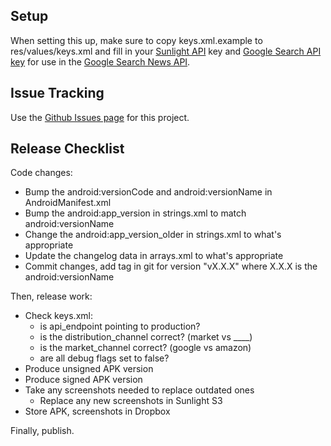 Setup
-----

When setting this up, make sure to copy keys.xml.example to res/values/keys.xml and fill in your [Sunlight API](http://services.sunlightlabs.com) key and [Google Search API key](http://code.google.com/apis/loader/signup.html) for use in the [Google Search News API](http://code.google.com/apis/newssearch/v1/jsondevguide.html).


Issue Tracking
------

Use the [Github Issues page](http://github.com/sunlightlabs/congress/issues) for this project.


Release Checklist
-----------------

Code changes:

* Bump the android:versionCode and android:versionName in AndroidManifest.xml
* Bump the android:app_version in strings.xml to match android:versionName
* Change the android:app_version_older in strings.xml to what's appropriate
* Update the changelog data in arrays.xml to what's appropriate
* Commit changes, add tag in git for version "vX.X.X" where X.X.X is the android:versionName

Then, release work:

* Check keys.xml:
  * is api_endpoint pointing to production?
  * is the distribution_channel correct? (market vs ____)
  * is the market_channel correct? (google vs amazon)
  * are all debug flags set to false?
* Produce unsigned APK version
* Produce signed APK version
* Take any screenshots needed to replace outdated ones
  * Replace any new screenshots in Sunlight S3
* Store APK, screenshots in Dropbox

Finally, publish.